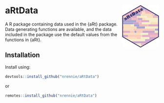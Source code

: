 # aRtData <img src="man/figures/logo.png" align="right" width="120" />

A R package containing data used in the {aRt} package. Data generating functions are available, and the data included in the package use the default values from the functions in {aRt}.

## Installation

Install using:
``` r
devtools::install_github("nrennie/aRtData")
```
or
``` r
remotes::install_github("nrennie/aRtData")
```
